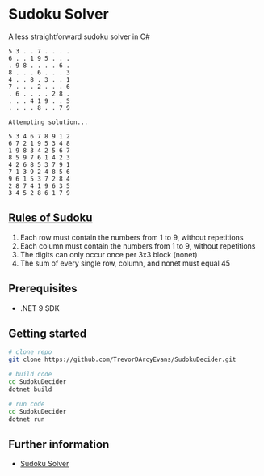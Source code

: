 # Sudoku Solver

A less straightforward sudoku solver in C#

```text
5 3 . . 7 . . . . 
6 . . 1 9 5 . . . 
. 9 8 . . . . 6 . 
8 . . . 6 . . . 3 
4 . . 8 . 3 . . 1 
7 . . . 2 . . . 6 
. 6 . . . . 2 8 . 
. . . 4 1 9 . . 5 
. . . . 8 . . 7 9 

Attempting solution...

5 3 4 6 7 8 9 1 2 
6 7 2 1 9 5 3 4 8 
1 9 8 3 4 2 5 6 7 
8 5 9 7 6 1 4 2 3 
4 2 6 8 5 3 7 9 1 
7 1 3 9 2 4 8 5 6 
9 6 1 5 3 7 2 8 4 
2 8 7 4 1 9 6 3 5 
3 4 5 2 8 6 1 7 9 
```

## [Rules of Sudoku](https://www.sudokuonline.io/tips/sudoku-rules)

1. Each row must contain the numbers from 1 to 9, without repetitions
2. Each column must contain the numbers from 1 to 9, without repetitions
3. The digits can only occur once per 3x3 block (nonet)
4. The sum of every single row, column, and nonet must equal 45

## Prerequisites

* .NET 9 SDK

## Getting started

```bash
# clone repo
git clone https://github.com/TrevorDArcyEvans/SudokuDecider.git

# build code
cd SudokuDecider
dotnet build

# run code
cd SudokuDecider
dotnet run
```

## Further information
* [Sudoku Solver](https://github.com/TrevorDArcyEvans/SudokuSolver)
